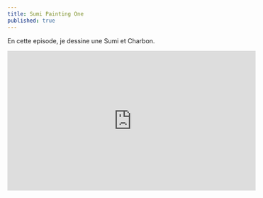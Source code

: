 ```yaml
---
title: Sumi Painting One
published: true
---
```

En cette episode, je dessine une Sumi et Charbon.

<iframe width="560" height="315" src="https://www.youtube.com/embed/KRJpR09sKjk" frameborder="0" allow="accelerometer; autoplay; clipboard-write; encrypted-media; gyroscope; picture-in-picture" allowfullscreen></iframe>
